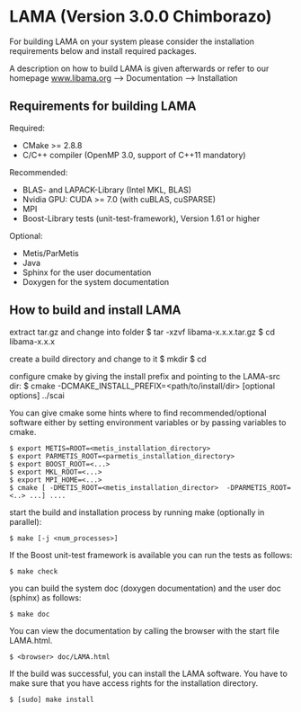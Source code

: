 # LAMA (Version 3.0.0 Chimborazo)

For building LAMA on your system please consider the installation requirements below and install required packages. 

A description on how to build LAMA is given afterwards or refer to our homepage www.libama.org --> Documentation --> Installation

## Requirements for building LAMA

Required:
 * CMake >= 2.8.8
 * C/C++ compiler (OpenMP 3.0, support of C++11 mandatory)

Recommended:
 * BLAS- and LAPACK-Library (Intel MKL, BLAS)
 * Nvidia GPU: CUDA >= 7.0 (with cuBLAS, cuSPARSE)
 * MPI
 * Boost-Library tests (unit-test-framework), Version 1.61 or higher

Optional:
 * Metis/ParMetis
 * Java
 * Sphinx for the user documentation
 * Doxygen for the system documentation

## How to build and install LAMA

extract tar.gz and change into folder
    $ tar -xzvf libama-x.x.x.tar.gz
    $ cd libama-x.x.x

create a build directory and change to it
    $ mkdir <build>
    $ cd <build>

configure cmake by giving the install prefix and pointing to the LAMA-src dir:
    $ cmake -DCMAKE_INSTALL_PREFIX=<path/to/install/dir> [optional options] ../scai

You can give cmake some hints where to find recommended/optional software either
by setting environment variables or by passing variables to cmake.

    $ export METIS=ROOT=<metis_installation_directory>
    $ export PARMETIS_ROOT=<parmetis_installation_directory>
    $ export BOOST_ROOT=<...>
    $ export MKL_ROOT=<...>
    $ export MPI_HOME=<...>
    $ cmake [ -DMETIS_ROOT=<metis_installation_director>  -DPARMETIS_ROOT=<..> ...] ....

start the build and installation process by running make (optionally in parallel):

    $ make [-j <num_processes>]

If the Boost unit-test framework is available you can run the tests as follows:

    $ make check

you can build the system doc (doxygen documentation) and the user doc (sphinx) as follows:

    $ make doc

You can view the documentation by calling the browser with the start file LAMA.html.

    $ <browser> doc/LAMA.html

If the build was successful, you can install the LAMA software. You have to 
make sure that you have access rights for the installation directory.

    $ [sudo] make install
